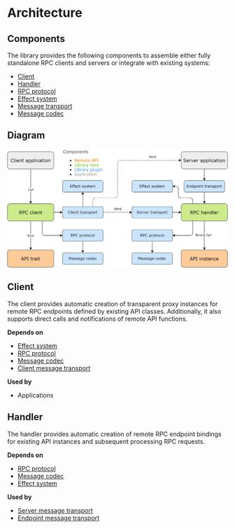 # Architecture

## Components

The library provides the following components to assemble either fully standalone RPC clients and servers or integrate with existing systems:

* [Client](https://www.javadoc.io/doc/org.automorph/automorph-core_2.13/latest/automorph/Client.html)
* [Handler](https://www.javadoc.io/doc/org.automorph/automorph-core_2.13/latest/automorph/Handler.html)
* [RPC protocol](https://www.javadoc.io/doc/org.automorph/automorph-spi_2.13/latest/automorph/spi/RpcProtocol.html)
* [Effect system](https://www.javadoc.io/doc/org.automorph/automorph-spi_2.13/latest/automorph/spi/EffectSystem.html)
* [Message transport](https://www.javadoc.io/doc/org.automorph/automorph-spi_2.13/latest/automorph/spi/MessageTransport.html)
* [Message codec](https://www.javadoc.io/doc/org.automorph/automorph-spi_2.13/latest/automorph/spi/MessageCodec.html)

## Diagram

![architecture](../images/architecture.jpg)

## Client

The client provides automatic creation of transparent proxy instances for remote RPC endpoints defined by existing API classes. Additionally, it also
supports direct calls and notifications of remote API functions.

**Depends on**

* [Effect system](https://www.javadoc.io/doc/org.automorph/automorph-spi_2.13/latest/automorph/spi/EffectSystem.html)
* [RPC protocol](https://www.javadoc.io/doc/org.automorph/automorph-spi_2.13/latest/automorph/spi/RpcProtocol.html)
* [Message codec](https://www.javadoc.io/doc/org.automorph/automorph-spi_2.13/latest/automorph/spi/MessageCodec.html)
* [Client message transport](https://www.javadoc.io/doc/org.automorph/automorph-spi_2.13/latest/automorph/spi/ClientMessageTransport.html)

**Used by**

* Applications

## Handler

The handler provides automatic creation of remote RPC endpoint bindings for existing API instances and subsequent processing RPC requests.

**Depends on**

* [RPC protocol](https://www.javadoc.io/doc/org.automorph/automorph-spi_2.13/latest/automorph/spi/RpcProtocol.html)
* [Message codec](https://www.javadoc.io/doc/org.automorph/automorph-spi_2.13/latest/automorph/spi/MessageCodec.html)
* [Effect system](https://www.javadoc.io/doc/org.automorph/automorph-spi_2.13/latest/automorph/spi/EffectSystem.html)

**Used by**

* [Server message transport](https://www.javadoc.io/doc/org.automorph/automorph-spi_2.13/latest/automorph/spi/transport/ServerMessageTransport.html)
* [Endpoint message transport](https://www.javadoc.io/doc/org.automorph/automorph-spi_2.13/latest/automorph/spi/transport/EndpointMessageTransport.html)
